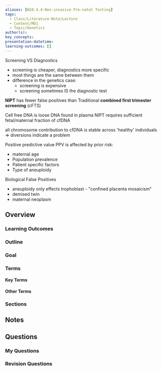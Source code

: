 ```yaml
---
aliases: [W10.4.4-Non-invasive Pre-natal Testing]
tags:
  - Class/Literature-Note/Lecture
  - Context/MD1
  - Topic/Genetics
author(s): 
key_concepts: 
presentation-datetime: 
learning-outcomes: []
---
```



Screening VS Diagnostics
- screening is cheaper, diagnostics more specific
- most things are the same between them
- difference in the genetics case:
	- screening is expensive
	- screening sometimes IS the diagnostic test

**NIPT** has fewer false positives than Traditional **combined first trimester screening** (cFTS)

Cell free DNA is loose DNA found in plasma
NIPT requires sufficient fetal/maternal fraction of cfDNA

all chromosome contribution to cfDNA is stable across 'healthy' individuals => diversions indicate a problem

Positive predictive value PPV is affected by prior risk:
- maternal age
- Population prevalence
- Patient specific factors
- Type of aneuploidy

Biological False Positives
- aneuploidy only effects trophoblast - "confined placenta mosaicism"
- demised twin
- maternal neoplasm

## Overview
### Learning Outcomes

### Outline

### Goal

### Terms
#### Key Terms

#### Other Terms

### Sections


## Notes


## Questions

### My Questions
### Revision Questions




